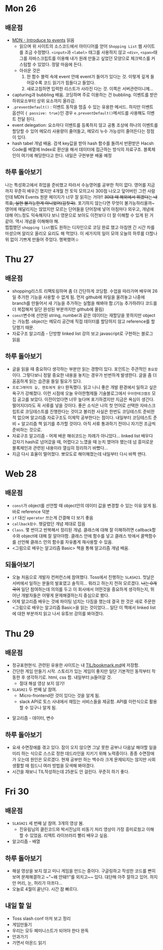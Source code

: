# Mon 26

## 배운점

- [MDN - Introduce to events](https://developer.mozilla.org/en-US/docs/Learn/JavaScript/Building_blocks/Events) 읽음
  - 읽으며 위 사이트의 소스코드에서 아이디어를 얻어 `Shopping List` 웹 사이트를 조금 수정했다. `<input>`과 `<label>` 태그를 사용하지 않고 `<div>`, `<span>`태그를 자바스크립트를 이용해 내가 원래 만들고 싶었던 모양으로 체크박스를 커스텀할 수 있었다. 정말 마음에 든다. <br/>
  - 아쉬운 것은
    1. 한 함수 블럭 속에 event 안에 event가 들어가 있다는 것. 이렇게 깊게 들어갈수록 코드 읽기가 힘들다고 들었다.
    2. 새로고침하면 입력한 리스트가 사라진 다는 것. 이쪽은 서버관련이니께...
- capturing과 bubbling 배움. 코딩하며 주로 이용하는 건 bubbling. 이벤트를 받은 하위요소부터 상위 요소까지 올라감.
- `.preventDefault()` : 이벤트 동작을 멈출 수 있는 유용한 메서드. 하지만 이벤트 옵션이 `{ passive: true}`인 경우 `e.preventDefault()`메서드를 사용해도 이벤트 전달 된다.
- event delegation: 요소마다 이벤트를 등록하지 않고 공통 조상에 하나의 이벤트를 할당할 수 있어 메모리 사용량이 줄어들고, 메모리 누수 가능성이 줄어든다는 장점이 있다.
- hash tabel 개념 배움. 검색 key값을 받아 hash 함수를 돌려서 반환받은 Hacsh Code를 배열에 Index로 환산을 해서 데이터에 접근하는 방식의 자료구조. 블록체인이 여기에 해당한다고 한다. 내일은 구현부분 배울 예정

## 하루 돌아보기

나는 특성화고에서 취업을 준비했고 따라서 수능영어를 공부한 적이 없다. 영어를 지금까지 꾸준히 배우긴 했지만 4개월 전 토익 모의고사 300점 나오고 덮어버린 그런 사람인데 MDN Events 원문 페이지가 너무 잘 읽히는 거야!! ~~30대 때 해외에서 뛰겠다는 내 목표, 실현 불가능한게 아니었어(김칫국)~~. 포기하지 않는다면 무엇이 불가능하리올까~ 영어에 매달리지는 않았지만 모르는 단어들을 단어장에 넣어 아침마다 외우고, 개념에 대해 어느정도 익숙해지다 보니 영문으로 보아도 이전보다 더 잘 이해할 수 있게 된 거 같아. 역시 개념을 이해해야 해. <br/>
찝찝했던 `shopping list`웹도 원하는 디자인으로 코딩 완료 했고 아침엔 긴 시간 차를 마셨으며 알리오 올리오 요리도 해 먹었다. 이 세가지의 일이 모여 오늘의 하루를 더할나위 없이 기쁘게 만들어 주었다. 행복했어☺️

# Thu 27

## 배운점

- shopping리스트 리팩토링하며 좀 더 간단하게 코딩함. 수업을 따라가며 배우며 26일 추가한 기능을 사용할 수 없게 됨. 먼저 github에 파일을 올려놓고 나중에 branch를 만들어서 새 기능을 추가하는 실험을 해봐야 함.(기능 추가하려다 코드를 더 복잡해져 일단 완성된 부분까지만 github에 올림)
- `const`변수에 선언된 string, number과 같은 데이터는 재할당을 못하지만 object는 가능함. object는 메모리 공간에 직접 데이터를 할당하지 않고 reference를 할당했기 때문.
- 자료구조 알고리즘 - 단방향 linked list 강의 보고 javascript로 구현하는 블로그 읽음

## 하루 돌아보기

- 글을 읽을 때 중요하다 생각하는 부분만 읽는 경향이 있다. 포인트는 주관적인 `중요함`이다. 그렇다보니 정말 중요한 내용을 놓치는 경우가 빈번하게 발생한다. 글을 좀 더 꼼꼼하게 읽는 습관을 들일 필요가 있다.
- `프로그래머의 길, 멘토에게 묻다` 완독했다. 읽고 나니 좋은 개발 환경에서 일하고 싶은 욕구가 강해졌다. 이런 시점에 오늘 우아한형제들 기술블로그에서 `우아한테크캠프` 모집 공고를 보았다. 이전이었다면 너무 높다며 포기하겠지만 지금은 욕심이 생긴다. 떨어지더라도 꼭 서류를 넣을 것이다. 좋은 소식은 나의 첫 언어로 선택한 자바스크립트로 코딩테스트를 진행한다는 것이고 불리한 사실은 한번도 코딩테스트 준비한적 없으며 알고리즘 자료구조도 이제막 공부한다는 점이다. 내일부터 코딩테스트 준비 + 알고리즘 책 읽기를 추가할 것이다. 아직 서류 통과하기 전이니 자기전 조금씩 준비하는 것으로.
- 자료구조 알고리즘 - 어제 배운 해쉬코드는 차례가 아니었다... linked list 배우다 갑자기 hash로 넘어갔을 때, 어렵다고 느꼈을 때 눈치 챘어야 했는데 넘 흥미로운 블록체인과 관련된 내용이라 열심히 정리하기 바빴다...
- 지금 다시 효율이 떨어졌다. 뽀모도로 해이해졌는데 내일부터 다시 바짝 맨다.

# Web 28

## 배운점

- `const`가 object를 선언할 때 object안의 데이터 값을 변경할 수 있는 이유 알게 됨. 바로 reference 덕분
- `if` 대신 `operator` 쓰는게 간결해 더 보기 좋음
- `callback함수`. 헷갈렸던 개념 제대로 잡음
- `Class`. 몇 번이고 반복해서 정리된 개념. 클래스에 대해 잘 이해하려면 callback함수와 object에 대해 잘 알아야함. 클래스 안에 함수를 넣고 클래스 밖에서 콜백함수를 선언해 클래스 안의 함수를 자유롭게 재사용할 수 있음.
- <그림으로 배우는 알고리즘 Basic> 책을 통해 알고리즘 개념 배움.

## 되돌아보기

- 오늘 처음으로 개발자 컨퍼런스에 참여했다. Toss에서 진행하는 `SLASH21`. 첫날은 서버에서 일하는 분들의 발표였고 솔직히... 뭐라고 하는지 전혀 모르겠다. ~~나는 0개 국어~~ 일단 참여하는데 의의를 두고 이 회사에서 어떤것을 중요하게 생각하는지, 뛰어난 개발자들은 어떻게 문제해결하는지 중심으로 봤다.
- 어제 알고리즘 배우는 것에 파이팅 넘치는 다짐을 했는데 결국 한 것은 새로 주문한 <그림으로 배우는 알고리즘 Basic>을 읽는 것이었다... 일단 이 책에서 linked list에 대한 부분까지 읽고 나서 유튜브 강의를 봐야겠다.

# Thu 29

## 배운점

- 정규표현현식. 관련된 유용한 사이트는 내 [TIL/bookmark.md](https://github.com/sibiwol/TIL/blob/main/bookmark.md)에 저장함.
- 간단한 게임 만들기 시작. 스토리가 있는 게임이 좋지만 일단 기본적인 동작부터 작동한 후 생각하기로. html, css 함. 내일부터 js들어갈 것.
  - 절대 해설 영상 보지 않기!
- `SLASH21` 두 번째 날 참여.
  - Micro-frontend란 것이 있다는 것을 알게 됨.
  - slack API로 토스 사내에서 재밌는 서비스들을 제공함. API를 이런식으로 활용할 수 있구나 알게 됨.

* 알고리즘 - 데이터, 변수

## 하루 돌아보기

- 요새 수면장애를 겪고 있다. 잠이 오지 않으면 그날 못한 공부나 다음날 해야할 일을 미리 하는 식으로 스스로 정한 데드라인을 지키기 위해 노력중이다. 종종 수면장애가 오는데 원인은 모르겠다. 현재 공부만 하는 백수라 크게 문제되지는 않지만 사회생활할 때 힘드니 여러 방법을 모색해 봐야겠다.
- 시간을 재보니 TIL작성하는데 25분도 안 걸린다. 꾸준히 하기 좋다.

# Fri 30

## 배운점

- `SLASH21` 세 번째 날 참여. 3개의 영상 봄.
  - 진유림님의 클린코드와 박서진님의 비동기 처리 영상이 가장 흥미로웠고 이해할 수 있었음. 리엑트 라이브러리 빨리 배우고 싶음.
- 알고리즘 - 배열

## 하루 돌아보기

- 해설 영상을 보지 않고 미니 게임을 만드는 중이다. 구글링하고 작성한 코드를 빤히 보며 문제해결하고 ~"~왜 안돼!!"를 외치고~~ 있다. 대단해 아주 잘하고 있어. 하지만 머리, 눈, 허리가 아프다...
- 오늘로 4월이 끝난다. 시간 참 빠르다.

## 내일 할 일

- Toss slash conf 마저 보고 정리
- 게임만들기
- 우리는 모두 페미니스트가 되어야 한다 완독
- 안과가기
- 가면서 아몬드 읽기
